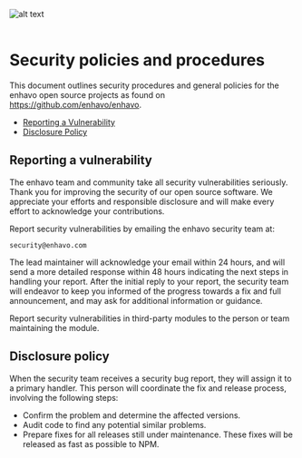 ![alt text](assets/enhavo/images/enhavo.svg "enhavo")
<br/>
<br/>


# Security policies and procedures

This document outlines security procedures and general policies for the
enhavo open source projects as found on https://github.com/enhavo/enhavo.

* [Reporting a Vulnerability](#reporting-a-vulnerability)
* [Disclosure Policy](#disclosure-policy)

## Reporting a vulnerability

The enhavo team and community take all security vulnerabilities
seriously. Thank you for improving the security of our open source
software. We appreciate your efforts and responsible disclosure and will
make every effort to acknowledge your contributions.

Report security vulnerabilities by emailing the enhavo security team at:

    security@enhavo.com

The lead maintainer will acknowledge your email within 24 hours, and will
send a more detailed response within 48 hours indicating the next steps in
handling your report. After the initial reply to your report, the security
team will endeavor to keep you informed of the progress towards a fix and
full announcement, and may ask for additional information or guidance.

Report security vulnerabilities in third-party modules to the person or
team maintaining the module.

## Disclosure policy

When the security team receives a security bug report, they will assign it
to a primary handler. This person will coordinate the fix and release
process, involving the following steps:

* Confirm the problem and determine the affected versions.
* Audit code to find any potential similar problems.
* Prepare fixes for all releases still under maintenance. These fixes
  will be released as fast as possible to NPM.